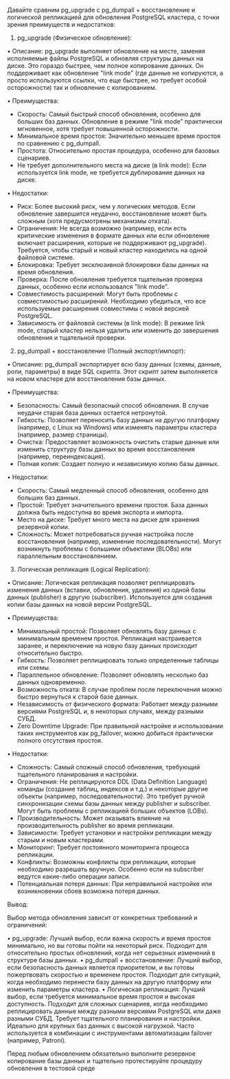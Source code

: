 Давайте сравним pg_upgrade с pg_dumpall + восстановление и логической репликацией для обновления PostgreSQL кластера, с точки зрения преимуществ и недостатков:

1. pg_upgrade (Физическое обновление):

• Описание: pg_upgrade выполняет обновление на месте, заменяя исполняемые файлы PostgreSQL и обновляя структуры данных на диске. Это гораздо быстрее, чем полное копирование данных. Он поддерживает как обновление "link mode" (где данные не копируются, а просто используются ссылки, что еще быстрее, но требует особой осторожности) так и обновление с копированием.

• Преимущества:
  * Скорость: Самый быстрый способ обновления, особенно для больших баз данных. Обновление в режиме "link mode" практически мгновенное, хотя требует повышенной осторожности.
  * Минимальное время простоя: Значительно меньшее время простоя по сравнению с pg_dumpall.
  * Простота: Относительно простая процедура, особенно для базовых сценариев.
  * Не требует дополнительного места на диске (в link mode): Если используется link mode, не требуется дублирование данных на диске.

• Недостатки:
  * Риск: Более высокий риск, чем у логических методов. Если обновление завершится неудачно, восстановление может быть сложным (хотя предусмотрены механизмы отката).
  * Ограничения: Не всегда возможно (например, если есть критические изменения в формате данных или если обновление включает расширения, которые не поддерживают pg_upgrade). Требуется, чтобы старый и новый кластер находились на одной файловой системе.
  * Блокировка: Требует эксклюзивной блокировки базы данных на время обновления.
  * Проверка: После обновления требуется тщательная проверка данных, особенно если использовался "link mode".
  * Совместимость расширений: Могут быть проблемы с совместимостью расширений. Необходимо убедиться, что все используемые расширения совместимы с новой версией PostgreSQL.
  * Зависимость от файловой системы (в link mode): В режиме link mode, старый кластер нельзя удалить или изменить до завершения обновления и тщательной проверки.

2. pg_dumpall + восстановление (Полный экспорт/импорт):

• Описание: pg_dumpall экспортирует всю базу данных (схемы, данные, роли, параметры) в виде SQL скрипта. Этот скрипт затем выполняется на новом кластере для восстановления базы данных.

• Преимущества:
  * Безопасность: Самый безопасный способ обновления. В случае неудачи старая база данных остается нетронутой.
  * Гибкость: Позволяет переносить базу данных на другую платформу (например, с Linux на Windows) или изменять параметры кластера (например, размер страницы).
  * Очистка: Предоставляет возможность очистить старые данные или изменить структуру базы данных во время восстановления (например, переиндексация).
  * Полная копия: Создает полную и независимую копию базы данных.

• Недостатки:
  * Скорость: Самый медленный способ обновления, особенно для больших баз данных.
  * Простой: Требует значительного времени простоя. База данных должна быть недоступна во время экспорта и импорта.
  * Место на диске: Требует много места на диске для хранения резервной копии.
  * Сложность: Может потребоваться ручная настройка после восстановления (например, изменение последовательности). Могут возникнуть проблемы с большими объектами (BLOBs) или параллельным восстановлением.

3. Логическая репликация (Logical Replication):

• Описание: Логическая репликация позволяет реплицировать изменения данных (вставки, обновления, удаления) из одной базы данных (publisher) в другую (subscriber). Используется для создания копии базы данных на новой версии PostgreSQL.

• Преимущества:
  * Минимальный простой: Позволяет обновлять базу данных с минимальным временем простоя. Репликация настраивается заранее, и переключение на новую базу данных происходит относительно быстро.
  * Гибкость: Позволяет реплицировать только определенные таблицы или схемы.
  * Параллельное обновление: Позволяет обновлять несколько баз данных одновременно.
  * Возможность отката: В случае проблем после переключения можно быстро вернуться к старой базе данных.
  * Независимость от физического формата: Работает между разными версиями PostgreSQL и, в некоторых случаях, между разными СУБД.
  * Zero Downtime Upgrade: При правильной настройке и использовании таких инструментов как pg_failover, можно добиться практически полного отсутствия простоя.

• Недостатки:
  * Сложность: Самый сложный способ обновления, требующий тщательного планирования и настройки.
  * Ограничения: Не реплицируются DDL (Data Definition Language) команды (создание таблиц, индексов и т.д.) и некоторые другие объекты (например, последовательности). Это требует ручной синхронизации схемы базы данных между publisher и subscriber. Могут быть проблемы с репликацией больших объектов (LOBs).
  * Производительность: Может оказывать влияние на производительность publisher во время репликации.
  * Зависимости: Требует установки и настройки репликации между старым и новым кластерами.
  * Мониторинг: Требует постоянного мониторинга процесса репликации.
  * Конфликты: Возможны конфликты при репликации, которые необходимо разрешать вручную. Особенно если на subscriber ведутся какие-либо операции записи.
  * Потенциальная потеря данных: При неправильной настройке или возникновении сбоев возможна потеря данных.

Вывод:

Выбор метода обновления зависит от конкретных требований и ограничений:

• pg_upgrade: Лучший выбор, если важна скорость и время простоя минимально, но вы готовы пойти на некоторый риск. Подходит для относительно простых обновлений, когда нет серьезных изменений в структуре базы данных.
• pg_dumpall + восстановление: Лучший выбор, если безопасность данных является приоритетом, и вы готовы пожертвовать скоростью и временем простоя. Подходит для ситуаций, когда необходимо перенести базу данных на другую платформу или изменить параметры кластера.
• Логическая репликация: Лучший выбор, если требуется минимальное время простоя и высокая доступность. Подходит для сложных сценариев, когда необходимо реплицировать данные между разными версиями PostgreSQL или даже разными СУБД. Требует тщательного планирования и настройки. Идеально для крупных баз данных с высокой нагрузкой. Часто используется в комбинации с инструментами автоматизации failover (например, Patroni).

Перед любым обновлением обязательно выполните резервное копирование базы данных и тщательно протестируйте процедуру обновления в тестовой среде

